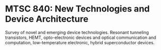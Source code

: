 # MTSC 840: New Technologies and Device Architecture

Survey of novel and emerging device technologies. Resonant tunneling transistors, HEMT, opto-electronic devices and optical communication and computation, low-temperature electronic, hybrid superconductor devices.